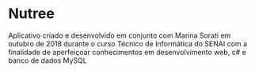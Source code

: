 # Nutree
Aplicativo criado e desenvolvido em conjunto com Marina Sorati em outubro de 2018 durante o curso Técnico de Informática do SENAI com a  finalidade de aperfeiçoar conhecimentos em desenvolvimento web, c# e banco de dados MySQL
